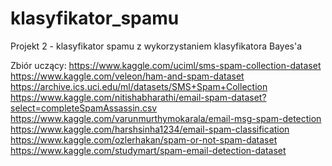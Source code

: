# klasyfikator_spamu
Projekt 2 - klasyfikator spamu z wykorzystaniem klasyfikatora Bayes'a

Zbiór uczący:
https://www.kaggle.com/uciml/sms-spam-collection-dataset
https://www.kaggle.com/veleon/ham-and-spam-dataset
https://archive.ics.uci.edu/ml/datasets/SMS+Spam+Collection
https://www.kaggle.com/nitishabharathi/email-spam-dataset?select=completeSpamAssassin.csv
https://www.kaggle.com/varunmurthymokarala/email-msg-spam-detection
https://www.kaggle.com/harshsinha1234/email-spam-classification
https://www.kaggle.com/ozlerhakan/spam-or-not-spam-dataset
https://www.kaggle.com/studymart/spam-email-detection-dataset
